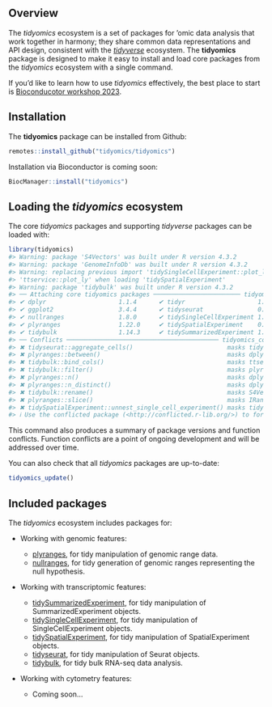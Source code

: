 
<!-- README.md is generated from README.Rmd. Please edit that file -->

## Overview

The *tidyomics* ecosystem is a set of packages for ’omic data analysis
that work together in harmony; they share common data representations
and API design, consistent with the
[*tidyverse*](https://www.tidyverse.org/) ecosystem. The **tidyomics**
package is designed to make it easy to install and load core packages
from the *tidyomics* ecosystem with a single command.

If you’d like to learn how to use *tidyomics* effectively, the best
place to start is [Bioconducotor workshop
2023](https://tidyomics.github.io/tidyomicsWorkshopBioc2023/).

## Installation

The **tidyomics** package can be installed from Github:

``` r
remotes::install_github("tidyomics/tidyomics")
```

Installation via Bioconductor is coming soon:

``` r
BiocManager::install("tidyomics")
```

## Loading the *tidyomics* ecosystem

The core *tidyomics* packages and supporting *tidyverse* packages can be
loaded with:

``` r
library(tidyomics)
#> Warning: package 'S4Vectors' was built under R version 4.3.2
#> Warning: package 'GenomeInfoDb' was built under R version 4.3.2
#> Warning: replacing previous import 'tidySingleCellExperiment::plot_ly' by
#> 'ttservice::plot_ly' when loading 'tidySpatialExperiment'
#> Warning: package 'tidybulk' was built under R version 4.3.2
#> ── Attaching core tidyomics packages ──────────────────────── tidyomics 0.1.1 ──
#> ✔ dplyr                    1.1.4      ✔ tidyr                    1.3.0 
#> ✔ ggplot2                  3.4.4      ✔ tidyseurat               0.7.9 
#> ✔ nullranges               1.8.0      ✔ tidySingleCellExperiment 1.12.0
#> ✔ plyranges                1.22.0     ✔ tidySpatialExperiment    0.99.8
#> ✔ tidybulk                 1.14.3     ✔ tidySummarizedExperiment 1.11.8
#> ── Conflicts ────────────────────────────────────────── tidyomics_conflicts() ──
#> ✖ tidyseurat::aggregate_cells()                          masks tidySpatialExperiment::aggregate_cells(), tidySingleCellExperiment::aggregate_cells(), ttservice::aggregate_cells()
#> ✖ plyranges::between()                                   masks dplyr::between()
#> ✖ tidybulk::bind_cols()                                  masks ttservice::bind_cols(), dplyr::bind_cols()
#> ✖ tidybulk::filter()                                     masks plyranges::filter(), dplyr::filter(), stats::filter()
#> ✖ plyranges::n()                                         masks dplyr::n()
#> ✖ plyranges::n_distinct()                                masks dplyr::n_distinct()
#> ✖ tidybulk::rename()                                     masks S4Vectors::rename(), dplyr::rename()
#> ✖ plyranges::slice()                                     masks IRanges::slice(), dplyr::slice()
#> ✖ tidySpatialExperiment::unnest_single_cell_experiment() masks tidySingleCellExperiment::unnest_single_cell_experiment()
#> ℹ Use the conflicted package (<http://conflicted.r-lib.org/>) to force all conflicts to become errors
```

This command also produces a summary of package versions and function
conflicts. Function conflicts are a point of ongoing development and
will be addressed over time.

You can also check that all *tidyomics* packages are up-to-date:

``` r
tidyomics_update()
```

## Included packages

The *tidyomics* ecosystem includes packages for:

- Working with genomic features:

  - [plyranges](https://github.com/sa-lee/plyranges), for tidy
    manipulation of genomic range data.
  - [nullranges](https://github.com/nullranges/nullranges), for tidy
    generation of genomic ranges representing the null hypothesis.

- Working with transcriptomic features:

  - [tidySummarizedExperiment](https://github.com/stemangiola/tidySummarizedExperiment),
    for tidy manipulation of SummarizedExperiment objects.
  - [tidySingleCellExperiment](https://github.com/stemangiola/tidySingleCellExperiment),
    for tidy manipulation of SingleCellExperiment objects.
  - [tidySpatialExperiment](https://github.com/william-hutchison/tidySpatialExperiment),
    for tidy manipulation of SpatialExperiment objects.
  - [tidyseurat](https://github.com/stemangiola/tidyseurat), for tidy
    manipulation of Seurat objects.
  - [tidybulk](https://github.com/stemangiola/tidybulk), for tidy bulk
    RNA-seq data analysis.

- Working with cytometry features:

  - Coming soon…
